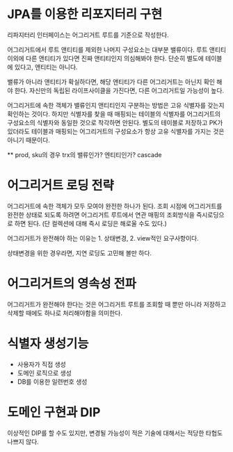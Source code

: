 JPA를 이용한 리포지터리 구현
=
리파지터리 인터페이스는 어그리거트 루트를 기준으로 작성한다.

어그리거트에서 루트 앤티티를 제외한 나머지 구성요소는 대부분 밸류이다. 루트 앤티티 이외에 다른 앤티티가 있다면 진짜 앤티티인지 의심해봐야 한다.
단순히 별도에 테이블에 있다고, 앤티티는 아니다.

밸류가 아니라 앤티티가 확실하다면, 해당 앤티티가 다른 어그리거트는 아닌지 확인 해야 한다.
자신만의 독립된 라이프사이클을 가진다면, 다른 어그리거트일 가능성이 높다.

어그리거트에 속한 객체가 밸류인지 앤티티인지 구분하는 방법은 고유 식별자를 갖는지 확인하는 것이다.
하지만 식별자를 찾을 때 매핑되는 테이블의 식별자를 어그리거트의 구성요소의 식별자와 동일한 것으로 착각하면 안된다.
별도의 테이블로 저장하고 PK가 있더라도 테이블과 매핑되는 어그리거트의 구성요소가 항상 고유 식별자를 가지는 것은 아니기 때문이다.

** prod, sku의 경우 trx의 밸류인가? 엔티티인가? cascade

어그리거트 로딩 전략
=
어그리거트에 속한 객체가 모두 모여야 완전한 하나가 된다.
조회 시점에 어그리거트를 완전한 상태로 되도록 하려면 어그리거트 루트에서 연관 매핑의 조회방식을 즉시로딩으로 하면 된다. (단 컬렉션에 대해 즉시 로딩은 해로울 수도 있다.)

어그리거트가 완전해야 하는 이유는 1. 상태변경, 2. view적인 요구사항이다.

상태변경을 위한 경우라면, 지연 로딩도 고민해 볼만 하다.

어그리거트의 영속성 전파
=
어그리거트가 완전해야 한다는 것은 어그리거트 루트를 조회할 때 뿐만 아니라 저장하고 삭제할 때에도 하나로 처리해야함을 의미한다.

식별자 생성기능
=
- 사용자가 직접 생성
- 도메인 로직으로 생성
- DB를 이용한 일련번호 생성

도메인 구현과 DIP
=
이상적인 DIP를 할 수도 있지만, 변경될 가능성이 적은 기술에 대해서는 적당한 타협도 나쁘지 않다.


